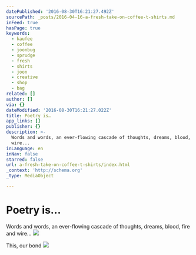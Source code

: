 ```yaml
---
datePublished: '2016-08-30T16:21:27.492Z'
sourcePath: _posts/2016-04-16-a-fresh-take-on-coffee-t-shirts.md
inFeed: true
hasPage: true
keywords:
  - kaufee
  - coffee
  - joonbug
  - sprudge
  - fresh
  - shirts
  - joon
  - creative
  - shop
  - bag
related: []
author: []
via: {}
dateModified: '2016-08-30T16:21:27.022Z'
title: Poetry is…
app_links: []
publisher: {}
description: >-
  Words and words, an ever-flowing cascade of thoughts, dreams, blood, fire and
  wire...
inLanguage: en
inNav: false
starred: false
url: a-fresh-take-on-coffee-t-shirts/index.html
_context: 'http://schema.org'
_type: MediaObject

---
```

# Poetry is...

Words and words, an ever-flowing cascade of thoughts, dreams, blood, fire and wire...
![](https://the-grid-user-content.s3-us-west-2.amazonaws.com/c9420e63-1641-4fcb-803c-448c8a9653b2.jpg)

This, our bond
![](https://s3-us-west-2.amazonaws.com/the-grid-img/p/2e8fa7a8a103d89f39e4874b092537d3f1473cd8.jpg)